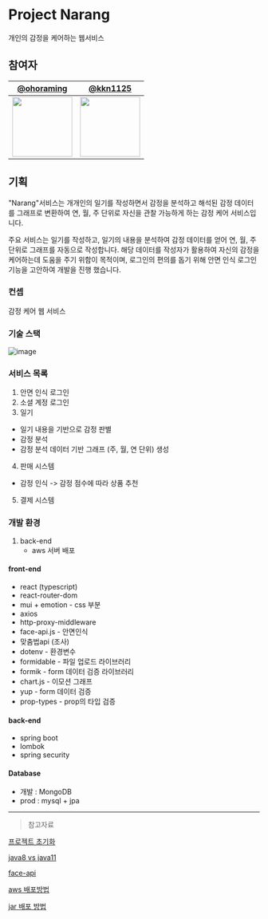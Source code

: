 # Project Narang

개인의 감정을 케어하는 웹서비스

## 참여자

|[@ohoraming](https://github.com/ohoraming)|[@kkn1125](https://github.com/kkn1125)|
|---|---|
| <img src="https://avatars.githubusercontent.com/u/77590526?v=4" width="120" /> | <img src="https://avatars.githubusercontent.com/u/71887242?v=4" width="120" /> |

## 기획

"Narang"서비스는 개개인의 일기를 작성하면서 감정을 분석하고 해석된 감정 데이터를 그래프로 변환하여 연, 월, 주 단위로 자신을 관찰 가능하게 하는 감정 케어 서비스입니다.

주요 서비스는 일기를 작성하고, 일기의 내용을 분석하여 감정 데이터를 얻어 연, 월, 주 단위로 그래프를 자동으로 작성합니다. 해당 데이터를 작성자가 활용하여 자신의 감정을 케어하는데 도움을 주기 위함이 목적이며, 로그인의 편의를 돕기 위해 안면 인식 로그인 기능을 고안하여 개발을 진행 했습니다.

### 컨셉

감정 케어 웹 서비스

### 기술 스택

![image](https://user-images.githubusercontent.com/71887242/184310200-dfd9091c-7937-4f47-b2fd-074d6608c0c9.png)

### 서비스 목록

1. 안면 인식 로그인
2. 소셜 계정 로그인
3. 일기
  - 일기 내용을 기반으로 감정 판별
  - 감정 분석
  - 감정 분석 데이터 기반 그래프 (주, 월, 연 단위) 생성
4. 판매 시스템
  - 감정 인식 -> 감정 점수에 따라 상품 추천
5. 결제 시스템

### 개발 환경

1. back-end
   - aws 서버 배포

#### front-end

- react (typescript)
- react-router-dom
- mui + emotion - css 부분
- axios
- http-proxy-middleware
- face-api.js - 안면인식
- 맞춤법api (조사)
- dotenv - 환경변수
- formidable - 파일 업로드 라이브러리
- formik - form 데이터 검증 라이브러리
- chart.js - 이모션 그래프
- yup - form 데이터 검증
- prop-types - prop의 타입 검증

#### back-end

- spring boot
- lombok
- spring security

#### Database

- 개발 : MongoDB
- prod : mysql + jpa


---

> 참고자료

[프로젝트 초기화](https://start.spring.io/#!type=gradle-project&language=java&platformVersion=2.7.1&packaging=jar&jvmVersion=11&groupId=com.narang&artifactId=web&name=web&description=selft-emotion-care&packageName=com.narang.web&dependencies=lombok,web,devtools,configuration-processor,mysql,data-mongodb,security,data-jpa)

[java8 vs java11](https://itkjspo56.tistory.com/201)

[face-api](https://github.com/justadudewhohacks/face-api.js)

[aws 배포방법](https://velog.io/@dsunni/AWS-EC2%EC%97%90-Spring-Boot-%ED%94%84%EB%A1%9C%EC%A0%9D%ED%8A%B8-%EB%B0%B0%ED%8F%AC%ED%95%98%EA%B8%B0)

[jar 배포 방법](https://velog.io/@mooh2jj/springboot-jar%ED%8C%8C%EC%9D%BC-AWS-EC2%EC%97%90-%EB%B0%B0%ED%8F%AC%ED%95%98%EA%B8%B0)
